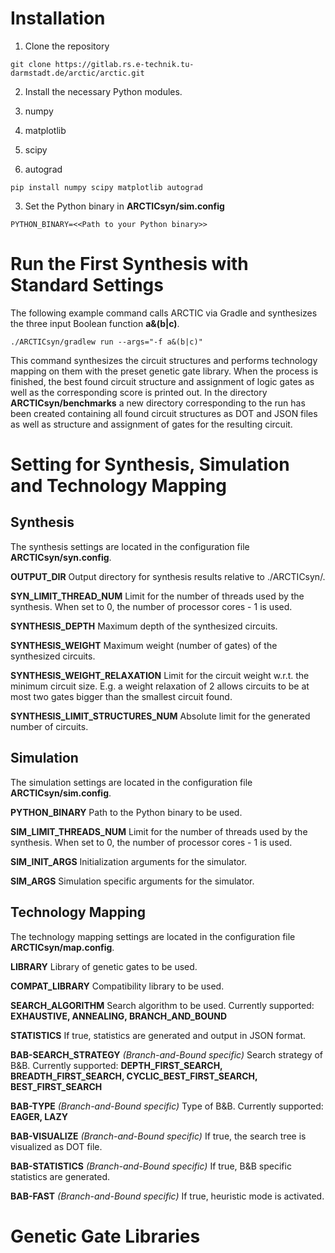 # Installation

1. Clone the repository

`git clone https://gitlab.rs.e-technik.tu-darmstadt.de/arctic/arctic.git`

2. Install the necessary Python modules.

1. numpy
2. matplotlib
3. scipy
4. autograd

`pip install numpy scipy matplotlib autograd`

3. Set the Python binary in **ARCTICsyn/sim.config**

`PYTHON_BINARY=<<Path to your Python binary>>`

# Run the First Synthesis with Standard Settings

The following example command calls ARCTIC via Gradle and synthesizes the three input Boolean function **a&(b|c)**.

`./ARCTICsyn/gradlew run --args="-f a&(b|c)"`

This command synthesizes the circuit structures and performs technology mapping on them with the preset genetic gate library. When the process is finished, the best found circuit structure and assignment of logic gates as well as the corresponding score is printed out. In the directory **ARCTICsyn/benchmarks** a new directory corresponding to the run has been created containing all found circuit structures as DOT and JSON files as well as structure and assignment of gates for the resulting circuit.

# Setting for Synthesis, Simulation and Technology Mapping

## Synthesis

The synthesis settings are located in the configuration file **ARCTICsyn/syn.config**.

**OUTPUT_DIR** Output directory for synthesis results relative to ./ARCTICsyn/.

**SYN_LIMIT_THREAD_NUM** Limit for the number of threads used by the synthesis. When set to 0, the number of processor cores - 1 is used.

**SYNTHESIS_DEPTH** Maximum depth of the synthesized circuits.

**SYNTHESIS_WEIGHT** Maximum weight (number of gates) of the synthesized circuits.

**SYNTHESIS_WEIGHT_RELAXATION** Limit for the circuit weight w.r.t. the minimum circuit size. E.g. a weight relaxation of 2 allows circuits to be at most two gates bigger than the smallest circuit found.

**SYNTHESIS_LIMIT_STRUCTURES_NUM** Absolute limit for the generated number of circuits.

## Simulation

The simulation settings are located in the configuration file **ARCTICsyn/sim.config**.

**PYTHON_BINARY** Path to the Python binary to be used.

**SIM_LIMIT_THREADS_NUM** Limit for the number of threads used by the synthesis. When set to 0, the number of processor cores - 1 is used.

**SIM_INIT_ARGS** Initialization arguments for the simulator.

**SIM_ARGS** Simulation specific arguments for the simulator.

## Technology Mapping

The technology mapping settings are located in the configuration file **ARCTICsyn/map.config**.

**LIBRARY** Library of genetic gates to be used.

**COMPAT_LIBRARY** Compatibility library to be used.

**SEARCH_ALGORITHM** Search algorithm to be used. Currently supported: **EXHAUSTIVE, ANNEALING, BRANCH_AND_BOUND**

**STATISTICS** If true, statistics are generated and output in JSON format.

**BAB-SEARCH_STRATEGY** *(Branch-and-Bound specific)* Search strategy of B&B. Currently supported: **DEPTH_FIRST_SEARCH, BREADTH_FIRST_SEARCH, CYCLIC_BEST_FIRST_SEARCH, BEST_FIRST_SEARCH**

**BAB-TYPE** *(Branch-and-Bound specific)* Type of B&B.  Currently supported: **EAGER, LAZY**

**BAB-VISUALIZE** *(Branch-and-Bound specific)* If true, the search tree is visualized as DOT file.

**BAB-STATISTICS** *(Branch-and-Bound specific)* If true, B&B specific statistics are generated.

**BAB-FAST** *(Branch-and-Bound specific)* If true, heuristic mode is activated.

# Genetic Gate Libraries
